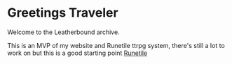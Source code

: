 # Greetings Traveler
Welcome to the Leatherbound archive.

This is an MVP of my website and Runetile ttrpg system, there's still a lot to work on but this is a good starting point
[Runetile](https://toadbucket.github.io/Home/)
